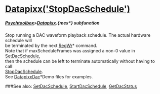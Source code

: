 # [Datapixx('StopDacSchedule')](Datapixx-StopDacSchedule) 
##### [Psychtoolbox](Pyschtoolbox)>[Datapixx](Datapixx).{mex*} subfunction


Stop running a DAC waveform playback schedule. The actual hardware schedule will  
be terminated by the next [RegWr](RegWr)\* command.  
Note that if maxScheduleFrames was assigned a non-0 value in [SetDacSchedule](SetDacSchedule),  
then the schedule can be left to terminate automatically without having to call  
[StopDacSchedule](StopDacSchedule).  
See [DatapixxDac](DatapixxDac)\*Demo files for examples.  
  


###See also:
[SetDacSchedule](Datapixx-SetDacSchedule), [StartDacSchedule](Datapixx-StartDacSchedule), [GetDacStatus](Datapixx-GetDacStatus)
